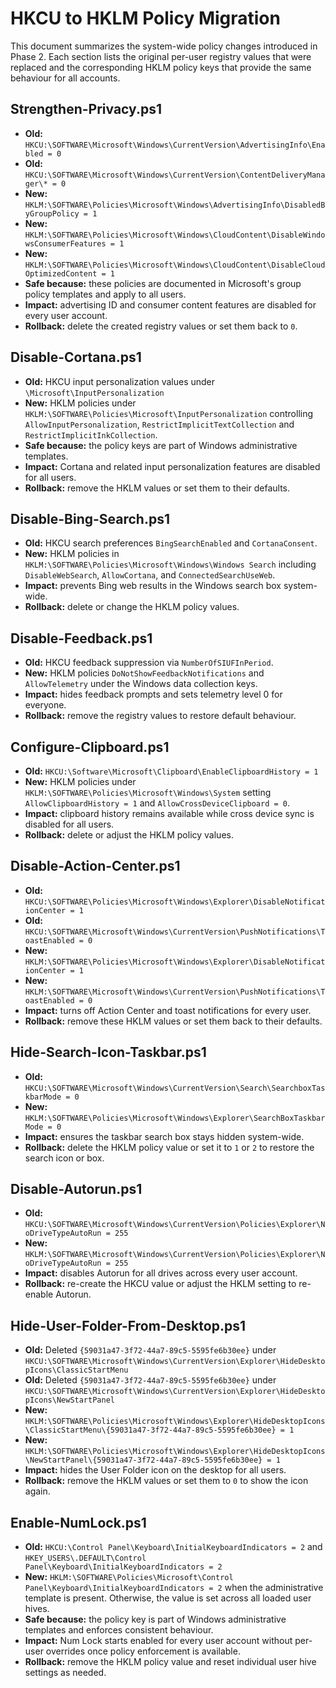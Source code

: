 # HKCU to HKLM Policy Migration

This document summarizes the system-wide policy changes introduced in Phase 2.
Each section lists the original per-user registry values that were replaced and
the corresponding HKLM policy keys that provide the same behaviour for all
accounts.

## Strengthen-Privacy.ps1
- **Old:** `HKCU:\SOFTWARE\Microsoft\Windows\CurrentVersion\AdvertisingInfo\Enabled = 0`
- **Old:** `HKCU:\SOFTWARE\Microsoft\Windows\CurrentVersion\ContentDeliveryManager\* = 0`
- **New:** `HKLM:\SOFTWARE\Policies\Microsoft\Windows\AdvertisingInfo\DisabledByGroupPolicy = 1`
- **New:** `HKLM:\SOFTWARE\Policies\Microsoft\Windows\CloudContent\DisableWindowsConsumerFeatures = 1`
- **New:** `HKLM:\SOFTWARE\Policies\Microsoft\Windows\CloudContent\DisableCloudOptimizedContent = 1`
- **Safe because:** these policies are documented in Microsoft's group policy templates and apply to all users.
- **Impact:** advertising ID and consumer content features are disabled for every user account.
- **Rollback:** delete the created registry values or set them back to `0`.

## Disable-Cortana.ps1
- **Old:** HKCU input personalization values under `\Microsoft\InputPersonalization`
- **New:** HKLM policies under `HKLM:\SOFTWARE\Policies\Microsoft\InputPersonalization` controlling
  `AllowInputPersonalization`, `RestrictImplicitTextCollection` and `RestrictImplicitInkCollection`.
- **Safe because:** the policy keys are part of Windows administrative templates.
- **Impact:** Cortana and related input personalization features are disabled for all users.
- **Rollback:** remove the HKLM values or set them to their defaults.

## Disable-Bing-Search.ps1
- **Old:** HKCU search preferences `BingSearchEnabled` and `CortanaConsent`.
- **New:** HKLM policies in `HKLM:\SOFTWARE\Policies\Microsoft\Windows\Windows Search` including
  `DisableWebSearch`, `AllowCortana`, and `ConnectedSearchUseWeb`.
- **Impact:** prevents Bing web results in the Windows search box system-wide.
- **Rollback:** delete or change the HKLM policy values.

## Disable-Feedback.ps1
- **Old:** HKCU feedback suppression via `NumberOfSIUFInPeriod`.
- **New:** HKLM policies `DoNotShowFeedbackNotifications` and `AllowTelemetry` under the
  Windows data collection keys.
- **Impact:** hides feedback prompts and sets telemetry level 0 for everyone.
- **Rollback:** remove the registry values to restore default behaviour.

## Configure-Clipboard.ps1
- **Old:** `HKCU:\Software\Microsoft\Clipboard\EnableClipboardHistory = 1`
- **New:** HKLM policies under `HKLM:\SOFTWARE\Policies\Microsoft\Windows\System`
  setting `AllowClipboardHistory = 1` and `AllowCrossDeviceClipboard = 0`.
- **Impact:** clipboard history remains available while cross device sync is disabled for all users.
- **Rollback:** delete or adjust the HKLM policy values.

## Disable-Action-Center.ps1
- **Old:** `HKCU:\SOFTWARE\Policies\Microsoft\Windows\Explorer\DisableNotificationCenter = 1`
- **Old:** `HKCU:\SOFTWARE\Microsoft\Windows\CurrentVersion\PushNotifications\ToastEnabled = 0`
- **New:** `HKLM:\SOFTWARE\Policies\Microsoft\Windows\Explorer\DisableNotificationCenter = 1`
- **New:** `HKLM:\SOFTWARE\Microsoft\Windows\CurrentVersion\PushNotifications\ToastEnabled = 0`
- **Impact:** turns off Action Center and toast notifications for every user.
- **Rollback:** remove these HKLM values or set them back to their defaults.

## Hide-Search-Icon-Taskbar.ps1
- **Old:** `HKCU:\SOFTWARE\Microsoft\Windows\CurrentVersion\Search\SearchboxTaskbarMode = 0`
- **New:** `HKLM:\SOFTWARE\Policies\Microsoft\Windows\Explorer\SearchBoxTaskbarMode = 0`
- **Impact:** ensures the taskbar search box stays hidden system-wide.
- **Rollback:** delete the HKLM policy value or set it to `1` or `2` to restore the search icon or box.

## Disable-Autorun.ps1
- **Old:** `HKCU:\SOFTWARE\Microsoft\Windows\CurrentVersion\Policies\Explorer\NoDriveTypeAutoRun = 255`
- **New:** `HKLM:\SOFTWARE\Microsoft\Windows\CurrentVersion\Policies\Explorer\NoDriveTypeAutoRun = 255`
- **Impact:** disables Autorun for all drives across every user account.
- **Rollback:** re-create the HKCU value or adjust the HKLM setting to re-enable Autorun.

## Hide-User-Folder-From-Desktop.ps1
- **Old:** Deleted `{59031a47-3f72-44a7-89c5-5595fe6b30ee}` under `HKCU:\SOFTWARE\Microsoft\Windows\CurrentVersion\Explorer\HideDesktopIcons\ClassicStartMenu`
- **Old:** Deleted `{59031a47-3f72-44a7-89c5-5595fe6b30ee}` under `HKCU:\SOFTWARE\Microsoft\Windows\CurrentVersion\Explorer\HideDesktopIcons\NewStartPanel`
- **New:** `HKLM:\SOFTWARE\Policies\Microsoft\Windows\Explorer\HideDesktopIcons\ClassicStartMenu\{59031a47-3f72-44a7-89c5-5595fe6b30ee} = 1`
- **New:** `HKLM:\SOFTWARE\Policies\Microsoft\Windows\Explorer\HideDesktopIcons\NewStartPanel\{59031a47-3f72-44a7-89c5-5595fe6b30ee} = 1`
- **Impact:** hides the User Folder icon on the desktop for all users.
- **Rollback:** remove the HKLM values or set them to `0` to show the icon again.

## Enable-NumLock.ps1
- **Old:** `HKCU:\Control Panel\Keyboard\InitialKeyboardIndicators = 2` and `HKEY_USERS\.DEFAULT\Control Panel\Keyboard\InitialKeyboardIndicators = 2`
- **New:** `HKLM:\SOFTWARE\Policies\Microsoft\Control Panel\Keyboard\InitialKeyboardIndicators = 2` when the administrative template is present. Otherwise, the value is set across all loaded user hives.
- **Safe because:** the policy key is part of Windows administrative templates and enforces consistent behaviour.
- **Impact:** Num Lock starts enabled for every user account without per-user overrides once policy enforcement is available.
- **Rollback:** remove the HKLM policy value and reset individual user hive settings as needed.
